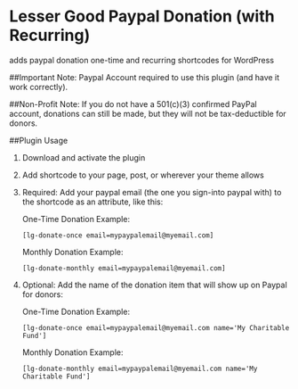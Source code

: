 # Lesser Good Paypal Donation (with Recurring)
adds paypal donation one-time and recurring shortcodes for WordPress

##Important Note:
Paypal Account required to use this plugin (and have it work correctly). 

##Non-Profit Note:
If you do not have a 501(c)(3) confirmed PayPal account, donations can still be made, but they will not be tax-deductible for donors.

##Plugin Usage

1. Download and activate the plugin
2. Add shortcode to your page, post, or wherever your theme allows
3. Required: Add your paypal email (the one you sign-into paypal with) to the shortcode as an attribute, like this:

    One-Time Donation Example:
    
    ```
    [lg-donate-once email=mypaypalemail@myemail.com]
    ```
    
    Monthly Donation Example:
    
    ```
    [lg-donate-monthly email=mypaypalemail@myemail.com]
    ```
4. Optional: Add the name of the donation item that will show up on Paypal for donors:
    
    One-Time Donation Example:
    
    ```
    [lg-donate-once email=mypaypalemail@myemail.com name='My Charitable Fund']
    ```
    
    Monthly Donation Example:
    
    ```
    [lg-donate-monthly email=mypaypalemail@myemail.com name='My Charitable Fund']
    ```
